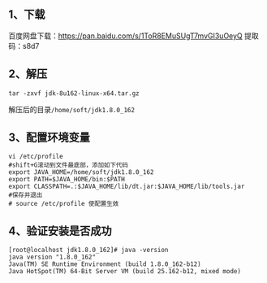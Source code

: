 ## 1、下载

百度网盘下载：https://pan.baidu.com/s/1ToR8EMuSUgT7mvGI3uOeyQ 提取码：s8d7

## 2、解压

```
tar -zxvf jdk-8u162-linux-x64.tar.gz
```

解压后的目录`/home/soft/jdk1.8.0_162`

## 3、配置环境变量

```shell
vi /etc/profile
#shift+G滚动到文件最底部，添加如下代码
export JAVA_HOME=/home/soft/jdk1.8.0_162
export PATH=$JAVA_HOME/bin:$PATH
export CLASSPATH=.:$JAVA_HOME/lib/dt.jar:$JAVA_HOME/lib/tools.jar
#保存并退出
# source /etc/profile 使配置生效
```

## 4、验证安装是否成功

```shell
[root@localhost jdk1.8.0_162]# java -version
java version "1.8.0_162"
Java(TM) SE Runtime Environment (build 1.8.0_162-b12)
Java HotSpot(TM) 64-Bit Server VM (build 25.162-b12, mixed mode)
```



